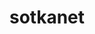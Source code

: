 ---
title: sotkanet
description: Sotkanet R Tools
maintainer: Leo Lahti <louhos@googlegroups.com>
link: https://github.com/ropengov/sotkanet
github: https://github.com/rOpenGov/sotkanet
bugreports: https://github.com/ropengov/sotkanet/issues
category: ropengov
---